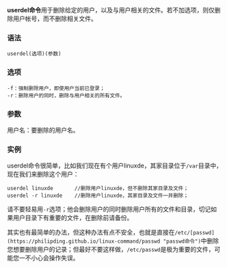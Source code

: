 **userdel命令**用于删除给定的用户，以及与用户相关的文件。若不加选项，则仅删除用户帐号，而不删除相关文件。

### 语法  

```
userdel(选项)(参数)
```

### 选项  

```
-f：强制删除用户，即使用户当前已登录；
-r：删除用户的同时，删除与用户相关的所有文件。
```

### 参数  

用户名：要删除的用户名。

### 实例  

userdel命令很简单，比如我们现在有个用户linuxde，其家目录位于`/var`目录中，现在我们来删除这个用户：

```
userdel linuxde       //删除用户linuxde，但不删除其家目录及文件；
userdel -r linuxde    //删除用户linuxde，其家目录及文件一并删除；
```

请不要轻易用`-r`选项；他会删除用户的同时删除用户所有的文件和目录，切记如果用户目录下有重要的文件，在删除前请备份。

其实也有最简单的办法，但这种办法有点不安全，也就是直接在`/etc/[passwd](https://philipding.github.io/linux-command/passwd "passwd命令")`中删除您想要删除用户的记录；但最好不要这样做，`/etc/passwd`是极为重要的文件，可能您一不小心会操作失误。